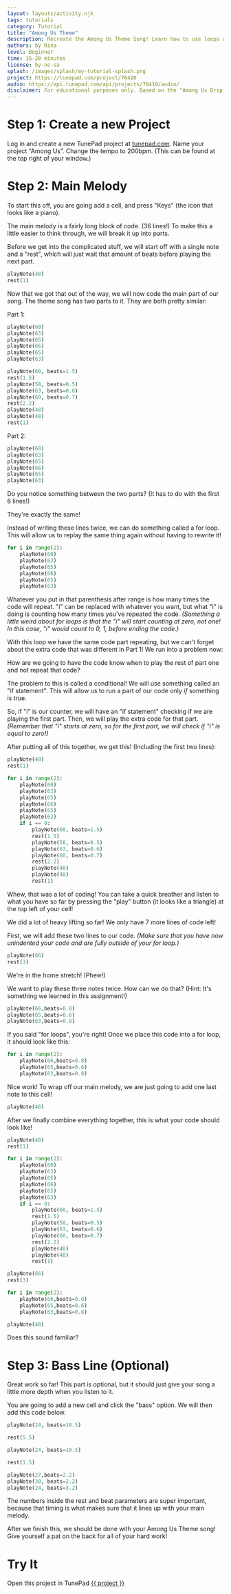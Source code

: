 ```yaml
---
layout: layouts/activity.njk
tags: tutorials
category: Tutorial
title: "Among Us Theme"
description: Recreate the Among Us Theme Song! Learn how to use loops and conditionals in Python.
authors: by Rina
level: Beginner
time: 15-20 minutes
license: by-nc-sa
splash: /images/splash/my-tutorial-splash.png
project: https://tunepad.com/project/76410
audio: https://api.tunepad.com/api/projects/76410/audio/
disclaimer: For educational purposes only. Based on the "Among Us Drip Theme Song" by Leonz (2020).
---
```


# Step 1: Create a new Project
Log in and create a new TunePad project at [tunepad.com](https://tunepad.com). Name your project “Among Us”. Change the tempo to 200bpm. (This can be found at the top right of your window.)

# Step 2: Main Melody
To start this off, you are going add a cell, and press "Keys" (the icon that looks like a piano).

The main melody is a fairly long block of code. (36 lines!) To make this a little easier to think through, we will break it up into parts.

Before we get into the complicated stuff, we will start off with a single note and a "rest", which will just wait that amount of beats before playing the next part.
```python
playNote(48) 
rest(1)
```

Now that we got that out of the way, we will now code the main part of our song.
The theme song has two parts to it. They are both pretty similar:

Part 1:
```python
playNote(60)
playNote(63)
playNote(65)
playNote(66)
playNote(65)
playNote(63)

playNote(60, beats=1.5)
rest(1.5)
playNote(58, beats=0.5)
playNote(63, beats=0.6)
playNote(60, beats=0.7)
rest(2.2)
playNote(48) 
playNote(48) 
rest(1)
```

Part 2:
```python
playNote(60)
playNote(63)
playNote(65)
playNote(66)
playNote(65)
playNote(63)
```
Do you notice something between the two parts? (It has to do with the first 6 lines!)

They're exactly the same!

Instead of writing these lines twice, we can do something called a for loop. This will allow us to replay the same thing again without having to rewrite it!

```python
for i in range(2):
    playNote(60)
    playNote(63)
    playNote(65)
    playNote(66)
    playNote(65)
    playNote(63)
```
Whatever you put in that parenthesis after range is how many times the code will repeat. "i" can be replaced with whatever you want, but what "i" is doing is counting how many times you've repeated the code. 
<i>(Something a little weird about for loops is that the "i" will start counting at zero, not one! In this case, "i" would count to 0, 1, before ending the code.)</i>

With this loop we have the same code part repeating, but we can't forget about the extra code that was different in Part 1! We run into a problem now:

How are we going to have the code know when to play the rest of part one and not repeat that code?

The problem to this is called a conditional! We will use something called an "if statement". This will allow us to run a part of our code only <i>if</i> something is true.

So, if "i" is our counter, we will have an "if statement" checking if we are playing the first part. Then, we will play the extra code for that part. 
<i>(Remember that "i" starts at zero, so for the first part, we will check if "i" is equal to zero!)</i>

After putting all of this together, we get this! (Including the first two lines):

```python
playNote(48) 
rest(1)

for i in range(2):
    playNote(60)
    playNote(63)
    playNote(65)
    playNote(66)
    playNote(65)
    playNote(63)
    if i == 0:
        playNote(60, beats=1.5)
        rest(1.5)
        playNote(58, beats=0.5)
        playNote(63, beats=0.6)
        playNote(60, beats=0.7)
        rest(2.2)
        playNote(48) 
        playNote(48) 
        rest(1)
```

Whew, that was a lot of coding! You can take a quick breather and listen to what you have so far by pressing the "play" button (it looks like a triangle) at the top left of your cell!

We did a lot of heavy lifting so far! We only have 7 more lines of code left!

First, we will add these two lines to our code.
<i> (Make sure that you have now unindented your code and are fully outside of your for loop.) </i>

```python
playNote(66)
rest(3)
```

We're in the home stretch! (Phew!)

We want to play these three notes twice. How can we do that? (Hint: It's something we learned in this assignment!) 
```python
playNote(66,beats=0.8)
playNote(65,beats=0.6)
playNote(63,beats=0.8)
```

If you said "for loops", you're right! Once we place this code into a for loop, it should look like this:

```python
for i in range(2):
    playNote(66,beats=0.8)
    playNote(65,beats=0.6)
    playNote(63,beats=0.8)
```

Nice work! To wrap off our main melody, we are just going to add one last note to this cell!

```python
playNote(48)
```

After we finally combine everything together, this is what your code should look like!
```python
playNote(48) 
rest(1)

for i in range(2):
    playNote(60)
    playNote(63)
    playNote(65)
    playNote(66)
    playNote(65)
    playNote(63)
    if i == 0:
        playNote(60, beats=1.5)
        rest(1.5)
        playNote(58, beats=0.5)
        playNote(63, beats=0.6)
        playNote(60, beats=0.7)
        rest(2.2)
        playNote(48) 
        playNote(48) 
        rest(1)

playNote(66)
rest(3)

for i in range(2):
    playNote(66,beats=0.8)
    playNote(65,beats=0.6)
    playNote(63,beats=0.8)

playNote(48)
```

Does this sound familiar?

# Step 3: Bass Line (Optional)
Great work so far! This part is optional, but it should just give your song a little more depth when you listen to it.

You are going to add a new cell and click the "bass" option. We will then add this code below. 

```python
playNote(24, beats=10.5)

rest(5.5)

playNote(24, beats=10.5)

rest(1.5)

playNote(27,beats=2.2)
playNote(30, beats=2.2)
playNote(24, beats=3.2)
```
The numbers inside the rest and beat parameters are super important, because that timing is what makes sure that it lines up with your main melody.

After we finish this, we should be done with your Among Us Theme song! Give yourself a pat on the back for all of your hard work!

# Try It
Open this project in TunePad <a href="{{project}}" target="_blank">{{ project }}</a>
